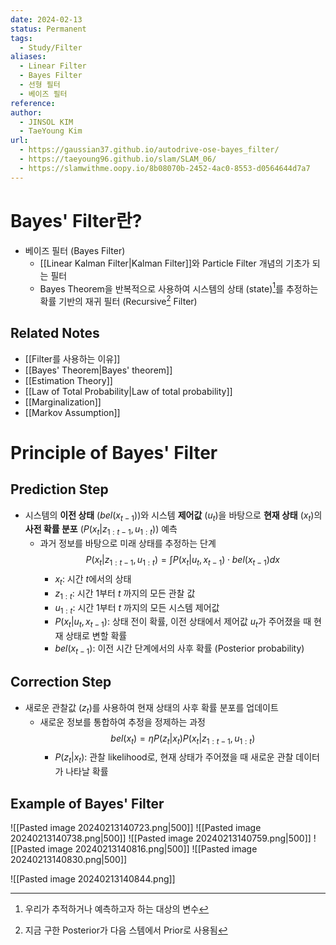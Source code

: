 ```yaml
---
date: 2024-02-13
status: Permanent
tags:
  - Study/Filter
aliases:
  - Linear Filter
  - Bayes Filter
  - 선형 필터
  - 베이즈 필터
reference: 
author:
  - JINSOL KIM
  - TaeYoung Kim
url:
  - https://gaussian37.github.io/autodrive-ose-bayes_filter/
  - https://taeyoung96.github.io/slam/SLAM_06/
  - https://slamwithme.oopy.io/8b08070b-2452-4ac0-8553-d0564644d7a7
---
```

# Bayes' Filter란?
- 베이즈 필터 (Bayes Filter)
	- [[Linear Kalman Filter|Kalman Filter]]와 Particle Filter 개념의 기초가 되는 필터
	- Bayes Theorem을 반복적으로 사용하여 시스템의 상태 (state)[^state]를 추정하는 확률 기반의 재귀 필터 (Recursive[^recursive] Filter)

[^state]: 우리가 추적하거나 예측하고자 하는 대상의 변수
[^recursive]: 지금 구한 Posterior가 다음 스템에서 Prior로 사용됨
## Related Notes
- [[Filter를 사용하는 이유]]
- [[Bayes' Theorem|Bayes' theorem]]
- [[Estimation Theory]]
- [[Law of Total Probability|Law of total probability]]
- [[Marginalization]]
- [[Markov Assumption]]
# Principle of Bayes' Filter
## Prediction Step
- 시스템의 **이전 상태** ($bel(x_{t-1})$)와 시스템 **제어값** ($u_t$)을 바탕으로 **현재 상태** ($x_t$)의 **사전 확률 분포** ($P(x_t|z_{1:t-1}, u_{1:t})$) 예측
	- 과거 정보를 바탕으로 미래 상태를 추정하는 단계
		$$P(x_t|z_{1:t-1}, u_{1:t})=\int P(x_t|u_t, x_{t-1})\cdot bel(x_{t-1}) dx$$
		- $x_t$: 시간 $t$에서의 상태
		- $z_{1:t}$: 시간 1부터 $t$ 까지의 모든 관찰 값
		- $u_{1:t}$: 시간 1부터 $t$ 까지의 모든 시스템 제어값
		- $P(x_t|u_t, x_{t-1})$: 상태 전이 확률, 이전 상태에서 제어값 $u_t$가 주어졌을 때 현재 상태로 변할 확률
		- $bel(x_{t-1})$: 이전 시간 단계에서의 사후 확률 (Posterior probability)
## Correction Step
- 새로운 관찰값 ($z_t$)를 사용하여 현재 상태의 사후 확률 분포를 업데이트
	- 새로운 정보를 통합하여 추정을 정제하는 과정
	  $$bel(x_t)=\eta P(z_t|x_t)P(x_t|z_{1:t-1}, u_{1:t})$$
		- $P(z_t|x_t)$: 관찰 likelihood로, 현재 상태가 주어졌을 때 새로운 관찰 데이터가 나타날 확률
## Example of Bayes' Filter
![[Pasted image 20240213140723.png|500]]
![[Pasted image 20240213140738.png|500]]
![[Pasted image 20240213140759.png|500]]
![[Pasted image 20240213140816.png|500]]
![[Pasted image 20240213140830.png|500]]


![[Pasted image 20240213140844.png]]
